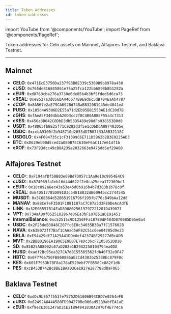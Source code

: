 ```yaml
---
title: Token Addresses
id: token-addresses
---
```


import YouTube from '@components/YouTube';
import PageRef from '@components/PageRef';

Token addresses for Celo assets on Mainnet, Alfajores Testnet, and Baklava Testnet.

---

## Mainnet

- **CELO**: `0x471EcE3750Da237f93B8E339c536989b8978a438`
- **cUSD**: `0x765de816845861e75a25fca122bb6898b8b1282a`
- **cEUR**: `0xd8763cba276a3738e6de85b4b3bf5fded6d6ca73`
- **cREAL**: `0xe8537a3d056DA446677B9E9d6c5dB704EaAb4787`
- **cCOP**: `0x8A567e2aE79CA692Bd748aB832081C45de4041eA`
- **PUSO**: `0x105d4A9306D2E55a71d2Eb95B81553AE1dC20d7B`
- **cGHS**: `0xfAeA5F3404bbA20D3cc2f8C4B0A888F55a3c7313`
- **cKES**: `0x456a3D042C0DbD3db53D5489e98dFb038553B0d0`
- **USDT**:  `0x48065fbBE25f71C9282ddf5e1cD6D6A887483D5e`
- **USDC**: `0xcebA9300f2b948710d2653dD7B07f33A8B32118C`
- **USDGLO**: `0x4F604735c1cF31399C6E711D5962b2B3E0225AD3`
- **BTC**: `0xD629eb00dEced2a080B7EC630eF6aC117e614f1b`
- **eXOF**: `0x73F93dcc49cB8A239e2032663e9475dd5ef29A08`

## Alfajores Testnet

- **CELO:**: `0xF194afDf50B03e69Bd7D057c1Aa9e10c9954E4C9`
- **cUSD:**: `0x874069fa1eb16d44d622f2e0ca25eea172369bc1`
- **cEUR:**: `0x10c892a6ec43a53e45d0b916b4b7d383b1b78c0f`
- **cREAL**: `0xE4D517785D091D3c54818832dB6094bcc2744545`
- **MUSDT**: `0x5C68B64d52B651916796f195fb776cB49bAa12d8`
- **MANAV**: `0x8BCe7eF3501F1881187aC7C87a5d3F80DeAcAdfE`
- **LINK**: `0x32E08557B14FaD8908025619797221281D439071`
- **VPT**: `0x734aA89f0525182967e06Ea3bF187B51aD191451`
- **InternalBalance**: `0xc52515c9D1250FFa187E9dF484D070085D95e0a4`
- **USDC**: `0x2F25deB3848C207fc8E0c34035B3Ba7fC157602B`
- **NAVA**: `0x63B072ff7Baf1CAAad5AF82C51c6ee04785d9e23`
- **BRLA**: `0xE94429df71A29A41DDe0ef42374BE29277dBcADB`
- **MVT**: `0x2BBB0196EA19065E9BB7E7eDc36cF7105852D818`
- **SD**: `0x85825A08902c07aD202e1B29A2250104794ea0DA`
- **HUSD**: `0xadf2Bc95ea327CA7dB155565562fdb40F32e9F47`
- **HBTC**: `0x0F7766750FB860886aE2Cd4303b253B8Ec879F0c`
- **KES**: `0x601F7953b7BF8a178aE520ebf7FB558Cc882f1d6`
- **PES**: `0xcB453B742Bc8BE1BAa03Ce1927e287788d0aF065`

## Baklava Testnet

- **CELO:** `0xdDc9bE57f553fe75752D61606B94CBD7e0264eF8`
- **cUSD:** `0x62492A644A588FD904270BeD06ad52B9abfEA1aE`
- **cEUR:** `0xf9ecE301247aD2CE21894941830A2470f4E774ca`
